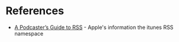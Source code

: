 # References

* [A Podcaster’s Guide to RSS](https://help.apple.com/itc/podcasts_connect/#/itcb54353390) - Apple's information the itunes RSS namespace
